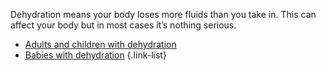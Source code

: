 Dehydration means your body loses more fluids than you take in. This can affect your body
but in most cases it’s nothing serious.

- [Adults and children with dehydration](#check-if-youre-dehydrated)
- [Babies with dehydration](#babies-with-dehydration)
{.link-list}
